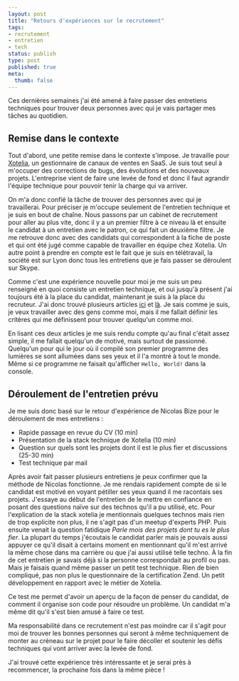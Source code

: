 ```yaml
---
layout: post
title: "Retours d'expériences sur le recrutement"
tags:
- recrutement
- entretien
- tech
status: publish
type: post
published: true
meta:
  thumb: false
---
```

Ces dernières semaines j'ai été amené à faire passer des entretiens techniques pour trouver deux personnes avec qui je vais partager mes tâches au quotidien.

## Remise dans le contexte

Tout d'abord, une petite remise dans le contexte s'impose. Je travaille pour [Xotelia](http://www.xotelia.com/), un gestionnaire de canaux de ventes en SaaS. Je suis tout seul à m'occuper des corrections de bugs, des évolutions et des nouveaux projets. L'entreprise vient de faire une levée de fond et donc il faut agrandir l'équipe technique pour pouvoir tenir la charge qui va arriver.

On m'a donc confié la tâche de trouver des personnes avec qui je travaillerai. Pour préciser je m'occupe seulement de l'entretien technique et je suis en bout de chaîne. Nous passons par un cabinet de recrutement pour aller au plus vite, donc il y a un premier filtre à ce niveau là et ensuite le candidat à un entretien avec le patron, ce qui fait un deuxième filtre. Je me retrouve donc avec des candidats qui correspondent à la fiche de poste et qui ont été jugé comme capable de travailler en équipe chez Xotelia. Un autre point à prendre en compte est le fait que je suis en télétravail, la société est sur Lyon donc tous les entretiens que je fais passer se déroulent sur Skype.

Comme c'est une expérience nouvelle pour moi je me suis un peu renseigné en quoi consiste un entretien technique, et oui jusqu'à présent j'ai toujours été à la place du candidat, maintenant je suis à la place du recruteur. J'ai donc trouvé plusieurs articles [ici](http://reprogramming.com/hiring-programmers/) et [là](http://www.nicolasbize.com/blog/how-i-ended-up-conducting-the-most-successful-technical-interviews-with-a-single-question/). Je sais comme je suis, je veux travailler avec des gens comme moi, mais il me fallait définir les critères qui me définissent pour trouver quelqu'un comme moi.

En lisant ces deux articles je me suis rendu compte qu'au final c'était assez simple, il me fallait quelqu'un de motivé, mais surtout de passionné. Quelqu'un pour qui le jour où il compilé son premier programme des lumières se sont allumées dans ses yeux et il l'a montré à tout le monde. Même si ce programme ne faisait qu'afficher `Hello, World!` dans la console.

## Déroulement de l'entretien prévu

Je me suis donc basé sur le retour d'expérience de Nicolas Bize pour le déroulement de mes entretiens :

* Rapide passage en revue du CV (10 min)
* Présentation de la stack technique de Xotelia (10 min)
* Question sur quels sont les projets dont il est le plus fier et discussions (25-30 min)
* Test technique par mail

Après avoir fait passer plusieurs entretiens je peux confirmer que la méthode de Nicolas fonctionne. Je me rendais rapidement compte de si le candidat est motivé en voyant pétiller ses yeux quand il me racontais ses projets. J'essaye au début de l'entretien de le mettre en confiance en posant des questions naïve sur des technos qu'il a pu utilisé, etc. Pour l'explication de la stack xotelia je mentionnais quelques technos mais rien de trop explicite non plus, il ne s'agit pas d'un meetup d'experts PHP. Puis ensuite venait la question fatidique _Parle mois des projets dont tu es le plus fier_. La plupart du temps j'écoutais le candidat parler mais je pouvais aussi appuyer ce qu'il disait à certains moment en mentionnant qu'il m'est arrivé la même chose dans ma carrière ou que j'ai aussi utilisé telle techno. À la fin de cet entretien je savais déjà si la personne correspondait au profil ou pas. Mais je faisais quand même passer un petit test technique. Rien de bien compliqué, pas non plus le questionnaire de la certification Zend. Un petit développement en rapport avec le métier de Xotelia.

Ce test me permet d'avoir un aperçu de la façon de penser du candidat, de comment il organise son code pour résoudre un problème. Un candidat m'a même dit qu'il s'est bien amusé à faire ce test.

Ma responsabilité dans ce recrutement n'est pas moindre car il s'agit pour moi de trouver les bonnes personnes qui seront à même techniquement de monter au créneau sur le projet pour le faire décoller et soutenir les défis techniques qui vont arriver avec la levée de fond.

J'ai trouvé cette expérience très intéressante et je serai près à recommencer, la prochaine fois dans la même pièce !
